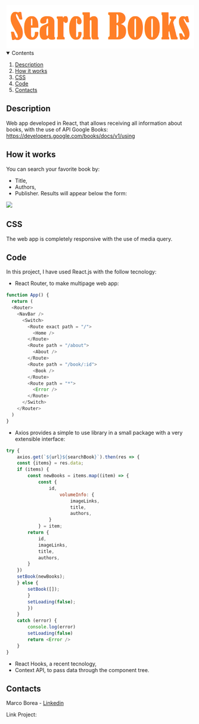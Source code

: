 <img src="./src/imagesREADME/Title.png">

<details open="open">
  <summary>Contents</summary>
  <ol>
    <li><a href="#description">Description</a></li>
    <li><a href="#how-it-works">How it works</a></li>
    <li><a href="#css">CSS</a></li>
    <li><a href="#code">Code</a></li>
    <li><a href="#contacts">Contacts</a></li>
  </ol>
</details>

## Description
Web app developed in React, that allows receiving all information about books, with the use of API Google Books: <a>https://developers.google.com/books/docs/v1/using</a>

## How it works
You can search your favorite book by:
* Title,
* Authors,
* Publisher.
Results will appear below the form:

<img src="https://media.giphy.com/media/XWcCrb3HSbamcTy7Ft/giphy.gif">

## CSS
The web app is completely responsive with the use of media query.

## Code 
In this project, I have used React.js with the follow tecnology:
* React Router, to make multipage web app:

```javascript
function App() {
  return (
  <Router>
    <NavBar />
      <Switch>
        <Route exact path = "/">
          <Home />
        </Route>
        <Route path = "/about">
          <About />
        </Route>
        <Route path = "/book/:id">
          <Book />
        </Route>
        <Route path = "*">
          <Error />
        </Route>
      </Switch>
    </Router>
  )
}
```

* Axios provides a simple to use library in a small package with a very extensible interface:
```javascript
try {
    axios.get(`${url}${searchBook}`).then(res => {
    const {items} = res.data;
    if (items) {      
        const newBooks = items.map((item) => {
            const { 
                id,
                    volumeInfo: {
                        imageLinks,
                        title,
                        authors,   
                }
            } = item;      
        return {
            id, 
            imageLinks, 
            title, 
            authors, 
        }      
    })
    setBook(newBooks);
    } else {
        setBook([]);
        } 
        setLoading(false);
        })
    }
    catch (error) {
        console.log(error)
        setLoading(false)
        return <Error />
    }
}
```

* React Hooks, a recent tecnology,
* Context API, to pass data through the component tree.

## Contacts
Marco Borea - [Linkedin](https://www.linkedin.com/in/marco-borea-431927206/)

Link Project:
